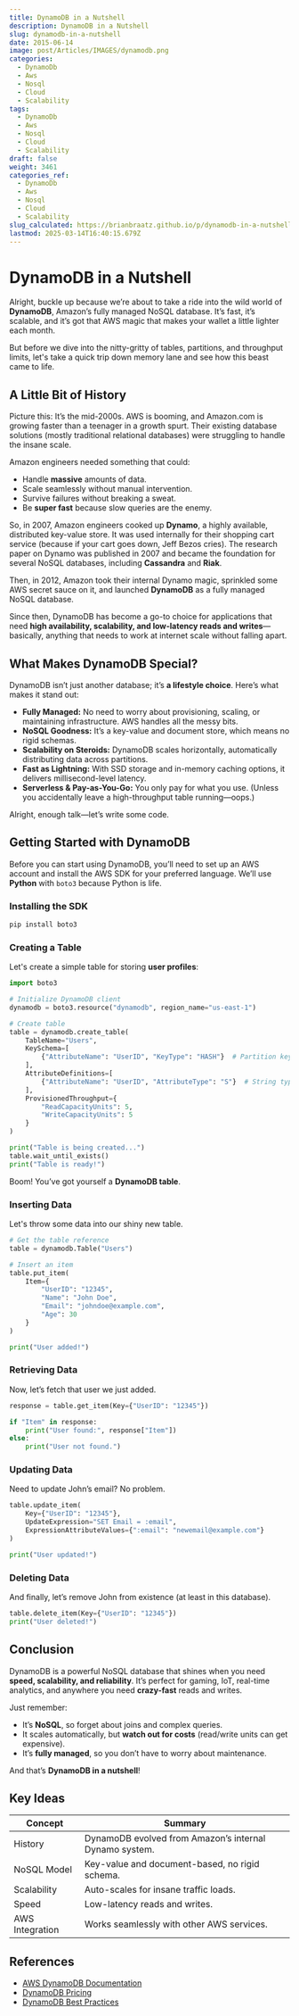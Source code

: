 ```yaml
---
title: DynamoDB in a Nutshell
description: DynamoDB in a Nutshell
slug: dynamodb-in-a-nutshell
date: 2015-06-14
image: post/Articles/IMAGES/dynamodb.png
categories:
  - DynamoDb
  - Aws
  - Nosql
  - Cloud
  - Scalability
tags:
  - DynamoDb
  - Aws
  - Nosql
  - Cloud
  - Scalability
draft: false
weight: 3461
categories_ref:
  - DynamoDb
  - Aws
  - Nosql
  - Cloud
  - Scalability
slug_calculated: https://brianbraatz.github.io/p/dynamodb-in-a-nutshell
lastmod: 2025-03-14T16:40:15.679Z
---
```

# DynamoDB in a Nutshell

Alright, buckle up because we’re about to take a ride into the wild world of **DynamoDB**, Amazon’s fully managed NoSQL database. It’s fast, it’s scalable, and it’s got that AWS magic that makes your wallet a little lighter each month.

But before we dive into the nitty-gritty of tables, partitions, and throughput limits, let's take a quick trip down memory lane and see how this beast came to life.

## A Little Bit of History

Picture this: It’s the mid-2000s. AWS is booming, and Amazon.com is growing faster than a teenager in a growth spurt. Their existing database solutions (mostly traditional relational databases) were struggling to handle the insane scale.

Amazon engineers needed something that could:

* Handle **massive** amounts of data.
* Scale seamlessly without manual intervention.
* Survive failures without breaking a sweat.
* Be **super fast** because slow queries are the enemy.

So, in 2007, Amazon engineers cooked up **Dynamo**, a highly available, distributed key-value store. It was used internally for their shopping cart service (because if your cart goes down, Jeff Bezos cries). The research paper on Dynamo was published in 2007 and became the foundation for several NoSQL databases, including **Cassandra** and **Riak**.

Then, in 2012, Amazon took their internal Dynamo magic, sprinkled some AWS secret sauce on it, and launched **DynamoDB** as a fully managed NoSQL database.

Since then, DynamoDB has become a go-to choice for applications that need **high availability, scalability, and low-latency reads and writes**—basically, anything that needs to work at internet scale without falling apart.

## What Makes DynamoDB Special?

DynamoDB isn’t just another database; it’s **a lifestyle choice**. Here’s what makes it stand out:

* **Fully Managed:** No need to worry about provisioning, scaling, or maintaining infrastructure. AWS handles all the messy bits.
* **NoSQL Goodness:** It’s a key-value and document store, which means no rigid schemas.
* **Scalability on Steroids:** DynamoDB scales horizontally, automatically distributing data across partitions.
* **Fast as Lightning:** With SSD storage and in-memory caching options, it delivers millisecond-level latency.
* **Serverless & Pay-as-You-Go:** You only pay for what you use. (Unless you accidentally leave a high-throughput table running—oops.)

Alright, enough talk—let’s write some code.

## Getting Started with DynamoDB

Before you can start using DynamoDB, you’ll need to set up an AWS account and install the AWS SDK for your preferred language. We’ll use **Python** with `boto3` because Python is life.

### Installing the SDK

```sh
pip install boto3
```

### Creating a Table

Let's create a simple table for storing **user profiles**:

```python
import boto3

# Initialize DynamoDB client
dynamodb = boto3.resource("dynamodb", region_name="us-east-1")

# Create table
table = dynamodb.create_table(
    TableName="Users",
    KeySchema=[
        {"AttributeName": "UserID", "KeyType": "HASH"}  # Partition key
    ],
    AttributeDefinitions=[
        {"AttributeName": "UserID", "AttributeType": "S"}  # String type
    ],
    ProvisionedThroughput={
        "ReadCapacityUnits": 5,
        "WriteCapacityUnits": 5
    }
)

print("Table is being created...")
table.wait_until_exists()
print("Table is ready!")
```

Boom! You’ve got yourself a **DynamoDB table**.

### Inserting Data

Let's throw some data into our shiny new table.

```python
# Get the table reference
table = dynamodb.Table("Users")

# Insert an item
table.put_item(
    Item={
        "UserID": "12345",
        "Name": "John Doe",
        "Email": "johndoe@example.com",
        "Age": 30
    }
)

print("User added!")
```

### Retrieving Data

Now, let’s fetch that user we just added.

```python
response = table.get_item(Key={"UserID": "12345"})

if "Item" in response:
    print("User found:", response["Item"])
else:
    print("User not found.")
```

### Updating Data

Need to update John’s email? No problem.

```python
table.update_item(
    Key={"UserID": "12345"},
    UpdateExpression="SET Email = :email",
    ExpressionAttributeValues={":email": "newemail@example.com"}
)

print("User updated!")
```

### Deleting Data

And finally, let’s remove John from existence (at least in this database).

```python
table.delete_item(Key={"UserID": "12345"})
print("User deleted!")
```

## Conclusion

DynamoDB is a powerful NoSQL database that shines when you need **speed, scalability, and reliability**. It’s perfect for gaming, IoT, real-time analytics, and anywhere you need **crazy-fast** reads and writes.

Just remember:

* It’s **NoSQL**, so forget about joins and complex queries.
* It scales automatically, but **watch out for costs** (read/write units can get expensive).
* It’s **fully managed**, so you don’t have to worry about maintenance.

And that’s **DynamoDB in a nutshell**!

## Key Ideas

| Concept         | Summary                                                |
| --------------- | ------------------------------------------------------ |
| History         | DynamoDB evolved from Amazon’s internal Dynamo system. |
| NoSQL Model     | Key-value and document-based, no rigid schema.         |
| Scalability     | Auto-scales for insane traffic loads.                  |
| Speed           | Low-latency reads and writes.                          |
| AWS Integration | Works seamlessly with other AWS services.              |

## References

* [AWS DynamoDB Documentation](https://docs.aws.amazon.com/dynamodb/index.html)
* [DynamoDB Pricing](https://aws.amazon.com/dynamodb/pricing/)
* [DynamoDB Best Practices](https://docs.aws.amazon.com/amazondynamodb/latest/developerguide/BestPractices.html)
